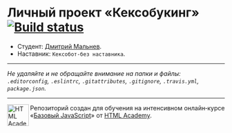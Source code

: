 # Личный проект «Кексобукинг» [![Build status][travis-image]][travis-url]

* Студент: [Дмитрий Мальнев](https://up.htmlacademy.ru/javascript/10/user/86681).
* Наставник: `Кексобот-без наставника`.

---

_Не удаляйте и не обращайте внимание на папки и файлы:_<br>
_`.editorconfig`, `.eslintrc`, `.gitattributes`, `.gitignore`, `.travis.yml`, `package.json`._

---

<a href="https://htmlacademy.ru/intensive/javascript"><img align="left" width="50" height="50" title="HTML Academy" src="https://up.htmlacademy.ru/static/img/intensive/javascript/logo-for-github.svg"></a>

Репозиторий создан для обучения на интенсивном онлайн‑курсе «[Базовый JavaScript](https://htmlacademy.ru/intensive/javascript)» от [HTML Academy](https://htmlacademy.ru).

[travis-image]: https://travis-ci.org/htmlacademy-javascript/86681-keksobooking.svg?branch=master
[travis-url]: https://travis-ci.org/htmlacademy-javascript/86681-keksobooking
